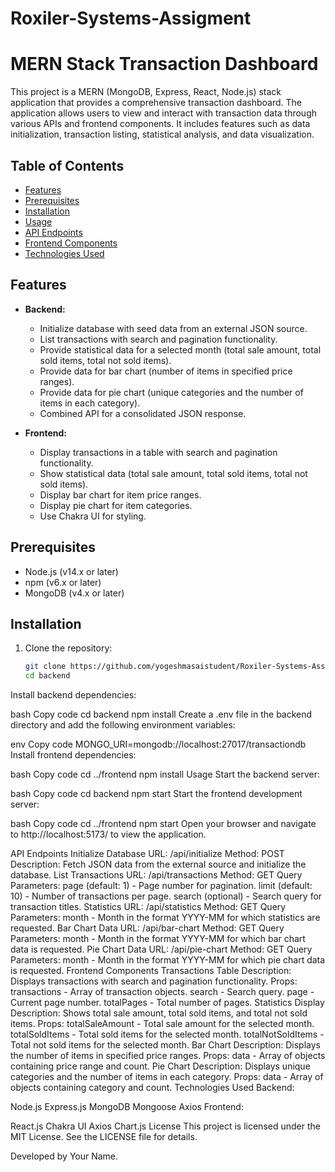 # Roxiler-Systems-Assigment
# MERN Stack Transaction Dashboard

This project is a MERN (MongoDB, Express, React, Node.js) stack application that provides a comprehensive transaction dashboard. The application allows users to view and interact with transaction data through various APIs and frontend components. It includes features such as data initialization, transaction listing, statistical analysis, and data visualization.

## Table of Contents

- [Features](#features)
- [Prerequisites](#prerequisites)
- [Installation](#installation)
- [Usage](#usage)
- [API Endpoints](#api-endpoints)
- [Frontend Components](#frontend-components)
- [Technologies Used](#technologies-used)

## Features

- **Backend:**
  - Initialize database with seed data from an external JSON source.
  - List transactions with search and pagination functionality.
  - Provide statistical data for a selected month (total sale amount, total sold items, total not sold items).
  - Provide data for bar chart (number of items in specified price ranges).
  - Provide data for pie chart (unique categories and the number of items in each category).
  - Combined API for a consolidated JSON response.

- **Frontend:**
  - Display transactions in a table with search and pagination functionality.
  - Show statistical data (total sale amount, total sold items, total not sold items).
  - Display bar chart for item price ranges.
  - Display pie chart for item categories.
  - Use Chakra UI for styling.

## Prerequisites

- Node.js (v14.x or later)
- npm (v6.x or later)
- MongoDB (v4.x or later)

## Installation

1. Clone the repository:
   ```bash
   git clone https://github.com/yogeshmasaistudent/Roxiler-Systems-Assigment.git
   cd backend
Install backend dependencies:

bash
Copy code
cd backend
npm install
Create a .env file in the backend directory and add the following environment variables:

env
Copy code
MONGO_URI=mongodb://localhost:27017/transactiondb
Install frontend dependencies:

bash
Copy code
cd ../frontend
npm install
Usage
Start the backend server:

bash
Copy code
cd backend
npm start
Start the frontend development server:

bash
Copy code
cd ../frontend
npm start
Open your browser and navigate to http://localhost:5173/ to view the application.

API Endpoints
Initialize Database
URL: /api/initialize
Method: POST
Description: Fetch JSON data from the external source and initialize the database.
List Transactions
URL: /api/transactions
Method: GET
Query Parameters:
page (default: 1) - Page number for pagination.
limit (default: 10) - Number of transactions per page.
search (optional) - Search query for transaction titles.
Statistics
URL: /api/statistics
Method: GET
Query Parameters:
month - Month in the format YYYY-MM for which statistics are requested.
Bar Chart Data
URL: /api/bar-chart
Method: GET
Query Parameters:
month - Month in the format YYYY-MM for which bar chart data is requested.
Pie Chart Data
URL: /api/pie-chart
Method: GET
Query Parameters:
month - Month in the format YYYY-MM for which pie chart data is requested.
Frontend Components
Transactions Table
Description: Displays transactions with search and pagination functionality.
Props:
transactions - Array of transaction objects.
search - Search query.
page - Current page number.
totalPages - Total number of pages.
Statistics Display
Description: Shows total sale amount, total sold items, and total not sold items.
Props:
totalSaleAmount - Total sale amount for the selected month.
totalSoldItems - Total sold items for the selected month.
totalNotSoldItems - Total not sold items for the selected month.
Bar Chart
Description: Displays the number of items in specified price ranges.
Props:
data - Array of objects containing price range and count.
Pie Chart
Description: Displays unique categories and the number of items in each category.
Props:
data - Array of objects containing category and count.
Technologies Used
Backend:

Node.js
Express.js
MongoDB
Mongoose
Axios
Frontend:

React.js
Chakra UI
Axios
Chart.js
License
This project is licensed under the MIT License. See the LICENSE file for details.

Developed by Your Name.

